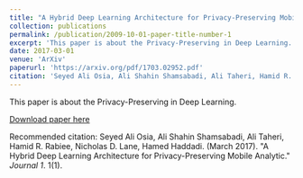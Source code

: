 ```yaml
---
title: "A Hybrid Deep Learning Architecture for Privacy-Preserving Mobile Analytic"
collection: publications
permalink: /publication/2009-10-01-paper-title-number-1
excerpt: 'This paper is about the Privacy-Preserving in Deep Learning.'
date: 2017-03-01
venue: 'ArXiv'
paperurl: 'https://arxiv.org/pdf/1703.02952.pdf'
citation: 'Seyed Ali Osia, Ali Shahin Shamsabadi, Ali Taheri, Hamid R. Rabiee, Nicholas D. Lane, Hamed Haddadi. (March 2017). &quot;A Hybrid Deep Learning Architecture for Privacy-Preserving Mobile Analytic.&quot; <i>ArXiv 1</i>. 1(1).'
---
```

This paper is about the Privacy-Preserving in Deep Learning.

[Download paper here](https://arxiv.org/pdf/1703.02952.pdf)

Recommended citation: Seyed Ali Osia, Ali Shahin Shamsabadi, Ali Taheri, Hamid R. Rabiee, Nicholas D. Lane, Hamed Haddadi. (March 2017). "A Hybrid Deep Learning Architecture for Privacy-Preserving Mobile Analytic." <i>Journal 1</i>. 1(1).
